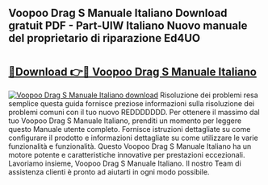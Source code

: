 ## Voopoo Drag S Manuale Italiano Download gratuit PDF - Part-UlW Italiano Nuovo manuale del proprietario di riparazione Ed4UO

# <h2><a href="http://dfe7gj.blite.top/?on=Voopoo+Drag+S+Manuale+Italiano">🔗Download 👉🔴 Voopoo Drag S Manuale Italiano</a></h2>

[![Voopoo Drag S Manuale Italiano download](https://i.imgur.com/lujVjoI.png)](http://dfe7gj.blite.top/?on=Voopoo+Drag+S+Manuale+Italiano)
Risoluzione dei problemi resa semplice questa guida fornisce preziose informazioni sulla risoluzione dei problemi comuni con il tuo nuovo REDDDDDDD. Per ottenere il massimo dal tuo Voopoo Drag S Manuale Italiano, prenditi un momento per leggere questo Manuale utente completo. Fornisce istruzioni dettagliate su come configurare il prodotto e informazioni dettagliate su come utilizzare le varie funzionalità e funzionalità. Questo Voopoo Drag S Manuale Italiano ha un motore potente e caratteristiche innovative per prestazioni eccezionali. Lavoriamo insieme, Voopoo Drag S Manuale Italiano. Il nostro Team di assistenza clienti è pronto ad aiutarti in ogni modo possibile.
